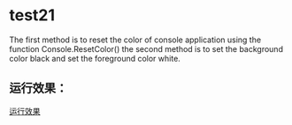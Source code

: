 # test21
The first method is to reset the color of console application using the function Console.ResetColor()
the second method is to set the background color black and set the foreground color white.
## 运行效果：
[运行效果](运行示例.PNG )
